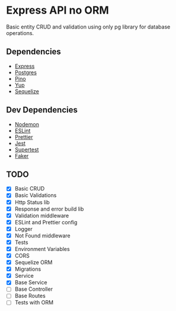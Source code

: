 # Express API no ORM

Basic entity CRUD and validation using only pg library for database operations.

## Dependencies
- [Express](https://expressjs.com)
- [Postgres](https://node-postgres.com)
- [Pino](https://getpino.io)
- [Yup](https://github.com/jquense/yup)
- [Sequelize](https://sequelize.org/v5)

## Dev Dependencies
- [Nodemon](https://nodemon.io)
- [ESLint](https://eslint.org)
- [Prettier](https://prettier.io)
- [Jest](https://jestjs.io)
- [Supertest](https://www.npmjs.com/package/supertest)
- [Faker](https://github.com/Marak/faker.js)

## TODO
- [x] Basic CRUD
- [x] Basic Validations
- [x] Http Status lib
- [x] Response and error build lib
- [x] Validation middleware
- [x] ESLint and Prettier config
- [x] Logger
- [x] Not Found middleware
- [x] Tests
- [x] Environment Variables
- [x] CORS
- [x] Sequelize ORM
- [x] Migrations
- [x] Service
- [x] Base Service
- [ ] Base Controller
- [ ] Base Routes
- [ ] Tests with ORM
